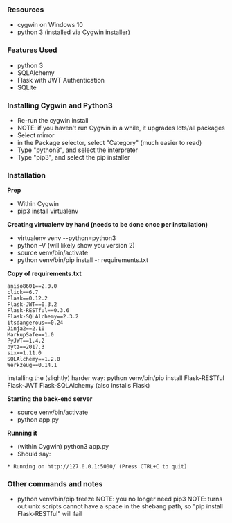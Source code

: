

### Resources

- cygwin on Windows 10
- python 3 (installed via Cygwin installer)

### Features Used

- python 3
- SQLAlchemy
- Flask with JWT Authentication
- SQLite


### Installing Cygwin and Python3

- Re-run the cygwin install
- NOTE: if you haven't run Cygwin in a while, it upgrades lots/all packages
- Select mirror
- in the Package selector, select "Category" (much easier to read)
- Type "python3", and select the interpreter
- Type "pip3", and select the pip installer

### Installation

**Prep**

- Within Cygwin
- pip3 install virtualenv

**Creating virtualenv by hand (needs to be done once per installation)**
- virtualenv venv --python=python3
- python -V (will likely show you version 2)
- source venv/bin/activate
- python venv/bin/pip install -r requirements.txt

**Copy of requirements.txt**

```
aniso8601==2.0.0
click==6.7
Flask==0.12.2
Flask-JWT==0.3.2
Flask-RESTful==0.3.6
Flask-SQLAlchemy==2.3.2
itsdangerous==0.24
Jinja2==2.10
MarkupSafe==1.0
PyJWT==1.4.2
pytz==2017.3
six==1.11.0
SQLAlchemy==1.2.0
Werkzeug==0.14.1
```

installing the (slightly) harder way: python venv/bin/pip install Flask-RESTful Flask-JWT Flask-SQLAlchemy (also installs Flask)


**Starting the back-end server**
- source venv/bin/activate
- python app.py

**Running it**
- (within Cygwin) python3 app.py
- Should say:

```
* Running on http://127.0.0.1:5000/ (Press CTRL+C to quit)
```


### Other commands and notes

- python venv/bin/pip freeze
NOTE: you no longer need pip3
NOTE: turns out unix scripts cannot have a space in the shebang path, so "pip install Flask-RESTful" will fail 
